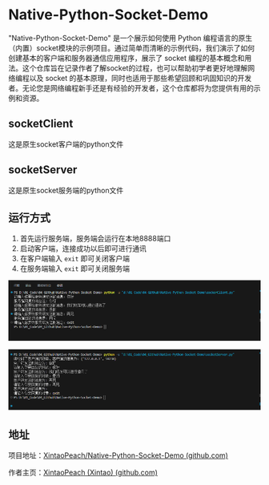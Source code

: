 # Native-Python-Socket-Demo
"Native-Python-Socket-Demo" 是一个展示如何使用 Python 编程语言的原生（内置）socket模块的示例项目。通过简单而清晰的示例代码，我们演示了如何创建基本的客户端和服务器通信应用程序，展示了 socket 编程的基本概念和用法。这个仓库旨在记录作者了解socket的过程，也可以帮助初学者更好地理解网络编程以及 socket 的基本原理，同时也适用于那些希望回顾和巩固知识的开发者。无论您是网络编程新手还是有经验的开发者，这个仓库都将为您提供有用的示例和资源。

## socketClient

这是原生socket客户端的python文件

## socketServer

这是原生socket服务端的python文件

## 运行方式

1. 首先运行服务端，服务端会运行在本地8888端口
2. 启动客户端，连接成功以后即可进行通讯
3. 在客户端输入 `exit` 即可关闭客户端
4. 在服务端输入 `exit` 即可关闭服务端

![client](.\img\client.png)

![server](.\img\server.png)

## 地址

项目地址：[XintaoPeach/Native-Python-Socket-Demo (github.com)](https://github.com/XintaoPeach/Native-Python-Socket-Demo)

作者主页：[XintaoPeach (Xintao) (github.com)](https://github.com/XintaoPeach)

